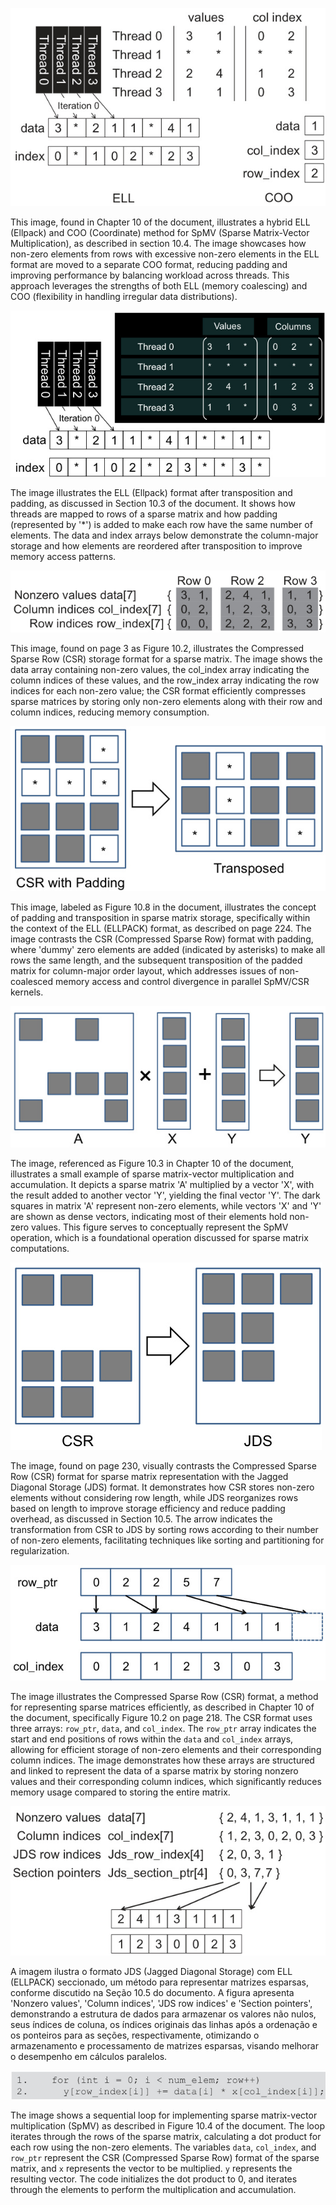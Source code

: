 ![Hybrid ELL and COO method for sparse matrix-vector multiplication, balancing memory access and workload distribution.](./images/image1.jpg)

This image, found in Chapter 10 of the document, illustrates a hybrid ELL (Ellpack) and COO (Coordinate) method for SpMV (Sparse Matrix-Vector Multiplication), as described in section 10.4. The image showcases how non-zero elements from rows with excessive non-zero elements in the ELL format are moved to a separate COO format, reducing padding and improving performance by balancing workload across threads. This approach leverages the strengths of both ELL (memory coalescing) and COO (flexibility in handling irregular data distributions).

![ELL format representation showing padded data and reordered indices for parallel sparse matrix processing.](./images/image2.jpg)

The image illustrates the ELL (Ellpack) format after transposition and padding, as discussed in Section 10.3 of the document. It shows how threads are mapped to rows of a sparse matrix and how padding (represented by '*') is added to make each row have the same number of elements. The data and index arrays below demonstrate the column-major storage and how elements are reordered after transposition to improve memory access patterns.

![CSR format example showing data, column indices, and row indices for sparse matrix representation.](./images/image3.jpg)

This image, found on page 3 as Figure 10.2, illustrates the Compressed Sparse Row (CSR) storage format for a sparse matrix. The image shows the data array containing non-zero values, the col_index array indicating the column indices of these values, and the row_index array indicating the row indices for each non-zero value; the CSR format efficiently compresses sparse matrices by storing only non-zero elements along with their row and column indices, reducing memory consumption.

![Illustration of CSR with padding and its transposition into the ELL format for sparse matrix storage.](./images/image4.jpg)

This image, labeled as Figure 10.8 in the document, illustrates the concept of padding and transposition in sparse matrix storage, specifically within the context of the ELL (ELLPACK) format, as described on page 224. The image contrasts the CSR (Compressed Sparse Row) format with padding, where 'dummy' zero elements are added (indicated by asterisks) to make all rows the same length, and the subsequent transposition of the padded matrix for column-major order layout, which addresses issues of non-coalesced memory access and control divergence in parallel SpMV/CSR kernels.

![Illustration of sparse matrix-vector multiplication and accumulation (SpMV), where A * X + Y = Y.](./images/image5.jpg)

The image, referenced as Figure 10.3 in Chapter 10 of the document, illustrates a small example of sparse matrix-vector multiplication and accumulation. It depicts a sparse matrix 'A' multiplied by a vector 'X', with the result added to another vector 'Y', yielding the final vector 'Y'. The dark squares in matrix 'A' represent non-zero elements, while vectors 'X' and 'Y' are shown as dense vectors, indicating most of their elements hold non-zero values. This figure serves to conceptually represent the SpMV operation, which is a foundational operation discussed for sparse matrix computations.

![Illustration comparing CSR and JDS sparse matrix storage formats, showcasing row reorganization for improved efficiency.](./images/image6.jpg)

The image, found on page 230, visually contrasts the Compressed Sparse Row (CSR) format for sparse matrix representation with the Jagged Diagonal Storage (JDS) format. It demonstrates how CSR stores non-zero elements without considering row length, while JDS reorganizes rows based on length to improve storage efficiency and reduce padding overhead, as discussed in Section 10.5. The arrow indicates the transformation from CSR to JDS by sorting rows according to their number of non-zero elements, facilitating techniques like sorting and partitioning for regularization.

![Representation of a sparse matrix in Compressed Sparse Row (CSR) format using `row_ptr`, `data`, and `col_index` arrays.](./images/image7.jpg)

The image illustrates the Compressed Sparse Row (CSR) format, a method for representing sparse matrices efficiently, as described in Chapter 10 of the document, specifically Figure 10.2 on page 218. The CSR format uses three arrays: `row_ptr`, `data`, and `col_index`. The `row_ptr` array indicates the start and end positions of rows within the `data` and `col_index` arrays, allowing for efficient storage of non-zero elements and their corresponding column indices. The image demonstrates how these arrays are structured and linked to represent the data of a sparse matrix by storing nonzero values and their corresponding column indices, which significantly reduces memory usage compared to storing the entire matrix.

![Exemplo do formato JDS com ELL seccionado para representação de matrizes esparsas, otimizando o armazenamento e processamento paralelo.](./images/image8.jpg)

A imagem ilustra o formato JDS (Jagged Diagonal Storage) com ELL (ELLPACK) seccionado, um método para representar matrizes esparsas, conforme discutido na Seção 10.5 do documento. A figura apresenta 'Nonzero values', 'Column indices', 'JDS row indices' e 'Section pointers', demonstrando a estrutura de dados para armazenar os valores não nulos, seus índices de coluna, os índices originais das linhas após a ordenação e os ponteiros para as seções, respectivamente, otimizando o armazenamento e processamento de matrizes esparsas, visando melhorar o desempenho em cálculos paralelos.

![Sequential loop implementation of sparse matrix-vector multiplication (SpMV) using the CSR format as described in Figure 10.4.](./images/image9.jpg)

The image shows a sequential loop for implementing sparse matrix-vector multiplication (SpMV) as described in Figure 10.4 of the document. The loop iterates through the rows of the sparse matrix, calculating a dot product for each row using the non-zero elements. The variables `data`, `col_index`, and `row_ptr` represent the CSR (Compressed Sparse Row) format of the sparse matrix, and `x` represents the vector to be multiplied. `y` represents the resulting vector. The code initializes the dot product to 0, and iterates through the elements to perform the multiplication and accumulation.
